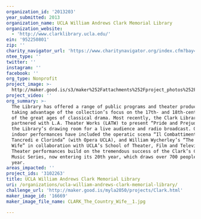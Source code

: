 ```yaml
---
organization_id: '2013203'
year_submitted: 2013
organization_name: UCLA William Andrews Clark Memorial Library
organization_website:
  - 'http://www.clarklibrary.ucla.edu/'
ein: '952250801'
zip: ''
charity_navigator_url: 'https://www.charitynavigator.org/index.cfm?bay=search.profile&ein=952250801'
ntee_type: ''
twitter: ''
instagram: ''
facebook: ''
org_type: Nonprofit
project_image: >-
  http://maker.good.is/s3/maker%252Fattachments%252Fproject_photos%252Fimages%252F16669%252Fdisplay%252FCLARK_The_Country_Wife__1.jpg=c570x385
project_video: ''
org_summary: >-
  The Library has offered a range of public programs and theater productions,
  taking advantage of the collection’s focus on the 17th- and 18th-century, one
  of the great ages of classical drama. Most recently, the Clark Library
  partnered with L.A. Theater Works (LATW) to present “Pride and Prejudice” in
  the Library’s drawing room for a live audience and radio broadcast. Other
  indoor performances have included the operatic scena “Il Combattimento di
  Tancredi e Clorinda” (with Opera UCLA), and William Wycherley’s “The Country
  Wife” in collaboration with UCLA’s School of Theater, Film and Television.
  Theater performances build on the tremendous success of the Clark’s Chamber
  Music Series, now entering its 20th year, which draws over 700 people each
  year.
areas_impacted: ''
project_ids: '3102263'
title: UCLA William Andrews Clark Memorial Library
uri: /organizations/ucla-william-andrews-clark-memorial-library/
challenge_url: 'http://maker.good.is/myla2050/projects/Clark.html'
maker_image_id: '16669'
maker_image_file_name: CLARK_The_Country_Wife__1.jpg

---
```

